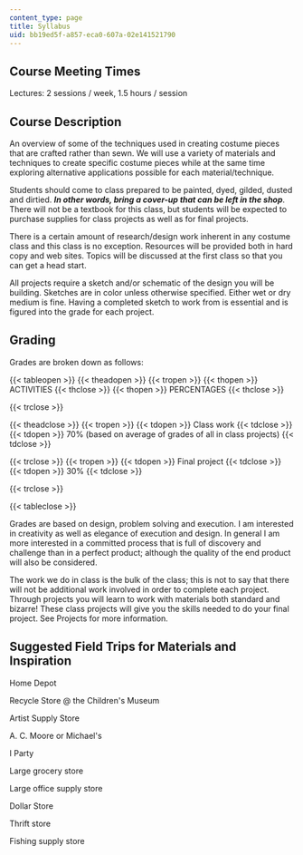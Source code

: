 ```yaml
---
content_type: page
title: Syllabus
uid: bb19ed5f-a857-eca0-607a-02e141521790
---
```


Course Meeting Times
--------------------

Lectures: 2 sessions / week, 1.5 hours / session

Course Description
------------------

An overview of some of the techniques used in creating costume pieces that are crafted rather than sewn. We will use a variety of materials and techniques to create specific costume pieces while at the same time exploring alternative applications possible for each material/technique.

Students should come to class prepared to be painted, dyed, gilded, dusted and dirtied. _**In other words, bring a cover-up that can be left in the shop**_. There will not be a textbook for this class, but students will be expected to purchase supplies for class projects as well as for final projects.

There is a certain amount of research/design work inherent in any costume class and this class is no exception. Resources will be provided both in hard copy and web sites. Topics will be discussed at the first class so that you can get a head start.

All projects require a sketch and/or schematic of the design you will be building. Sketches are in color unless otherwise specified. Either wet or dry medium is fine. Having a completed sketch to work from is essential and is figured into the grade for each project.

Grading
-------

Grades are broken down as follows:

{{< tableopen >}}
{{< theadopen >}}
{{< tropen >}}
{{< thopen >}}
ACTIVITIES
{{< thclose >}}
{{< thopen >}}
PERCENTAGES
{{< thclose >}}

{{< trclose >}}

{{< theadclose >}}
{{< tropen >}}
{{< tdopen >}}
Class work
{{< tdclose >}}
{{< tdopen >}}
70% (based on average of grades of all in class projects)
{{< tdclose >}}

{{< trclose >}}
{{< tropen >}}
{{< tdopen >}}
Final project
{{< tdclose >}}
{{< tdopen >}}
30%
{{< tdclose >}}

{{< trclose >}}

{{< tableclose >}}

Grades are based on design, problem solving and execution. I am interested in creativity as well as elegance of execution and design. In general I am more interested in a committed process that is full of discovery and challenge than in a perfect product; although the quality of the end product will also be considered.

The work we do in class is the bulk of the class; this is not to say that there will not be additional work involved in order to complete each project. Through projects you will learn to work with materials both standard and bizarre! These class projects will give you the skills needed to do your final project. See Projects for more information.

Suggested Field Trips for Materials and Inspiration
---------------------------------------------------

Home Depot

Recycle Store @ the Children's Museum

Artist Supply Store

A. C. Moore or Michael's

I Party

Large grocery store

Large office supply store

Dollar Store

Thrift store

Fishing supply store